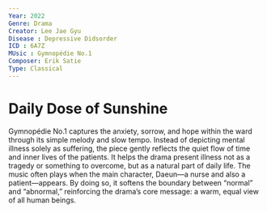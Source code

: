 ```yaml
---
Year: 2022
Genre: Drama
Creator: Lee Jae Gyu
Disease : Depressive Didsorder
ICD : 6A7Z
MUsic : Gymnopédie No.1
Composer: Erik Satie
Type: Classical
---
```


#  Daily Dose of Sunshine

Gymnopédie No.1 captures the anxiety, sorrow, and hope within the ward through its simple melody and slow tempo. Instead of depicting mental illness solely as suffering, the piece gently reflects the quiet flow of time and inner lives of the patients. It helps the drama present illness not as a tragedy or something to overcome, but as a natural part of daily life. The music often plays when the main character, Daeun—a nurse and also a patient—appears. By doing so, it softens the boundary between “normal” and “abnormal,” reinforcing the drama’s core message: a warm, equal view of all human beings.
